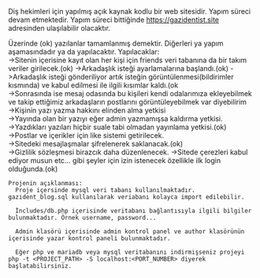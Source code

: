 Diş hekimleri için yapılmış açık kaynak kodlu bir web sitesidir. Yapım süreci devam etmektedir. Yapım süreci bittiğinde https://gazidentist.site adresinden ulaşılabilir olacaktır.

 Üzerinde (ok) yazılanlar tamamlanmış demektir. Diğerleri ya yapım aşamasındadır ya da yapılacaktır.
 Yapılacaklar:  
      ->Sitenin içerisine kayıt olan her kişi için friends veri tabanına da bir takım veriler girilecek.(ok)
      ->Arkadaşlık isteği ayarlamalarına başlandı.(ok)
      ->Arkadaşlık isteği gönderiliyor artık isteğin görüntülenmesi(bildirimler kısmında) ve kabul edilmesi ile ilgili kısımlar kaldı.(ok  
      ->Sonrasında ise mesaj odasında bu kişileri kendi odalarımıza ekleyebilmek ve takip ettiğimiz arkadaşların postlarını görüntüleyebilmek var diyebilirim     
      ->Kişinin yazı yazma hakkını elinden alma yetkisi    
      ->Yayında olan bir yazıyı eğer admin yazmamışsa kaldırma yetkisi.   
      ->Yazdıkları yazıları hiçbir suale tabi olmadan yayınlama yetkisi.(ok)    
      ->Postlar ve içerikler için like sistemi getirilecek.   
      ->Sitedeki mesajlaşmalar şifrelenerek saklanacak.(ok)    
      ->Gizlilik sözleşmesi birazcık daha düzenlenecek. 
      ->Sitede çerezleri kabul ediyor musun etc... gibi şeyler için izin istenecek özellikle ilk login olduğunda.(ok)
        

    Projenin açıklanması:
      Proje içersinde mysql veri tabanı kullanılmaktadır. gazident_blog.sql kullanılarak veriabanı kolayca import edilebilir.
      
      İncludes/db.php içerisinde veritabanı bağlantısıyla ilgili bilgiler bulunmaktadır. Örnek username, password...
      
      Admin klasörü içerisinde admin kontrol panel ve author klasörünün içerisinde yazar kontrol paneli bulunmaktadır.
      
      Eğer php ve mariadb veya mysql veritabanını indirmişseniz projeyi php -t <PROJECT_PATH> -S localhost:<PORT_NUMBER> diyerek başlatabilirsiniz.
      
